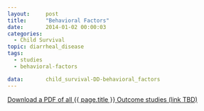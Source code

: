 ```yaml
---
layout:     post
title:      "Behavioral Factors"
date:       2014-01-02 00:00:03
categories: 
  - Child Survival
topic: diarrheal_disease
tags:       
  - studies
  - behavioral-factors

data:       child_survival-DD-behavioral_factors
---
```


[Download a PDF of all {{ page.title }} Outcome studies (link TBD)]()